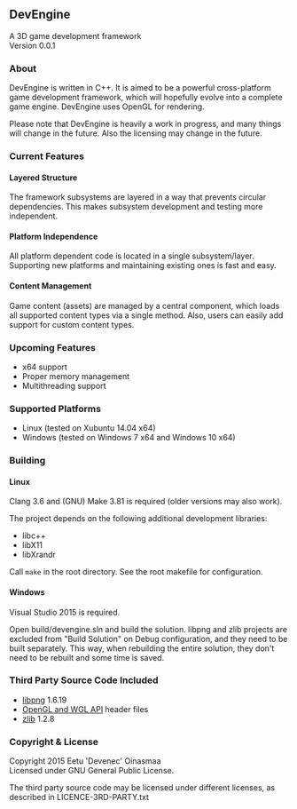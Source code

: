 ## DevEngine

A 3D game development framework  
Version 0.0.1


### About

DevEngine is written in C++. It is aimed to be a powerful cross-platform game
development framework, which will hopefully evolve into a complete game engine.
DevEngine uses OpenGL for rendering.

Please note that DevEngine is heavily a work in progress, and many things will
change in the future. Also the licensing may change in the future.


### Current Features

#### Layered Structure

The framework subsystems are layered in a way that prevents circular
dependencies. This makes subsystem development and testing more independent.

#### Platform Independence

All platform dependent code is located in a single subsystem/layer. Supporting
new platforms and maintaining existing ones is fast and easy.

#### Content Management

Game content (assets) are managed by a central component, which loads all
supported content types via a single method. Also, users can easily add support
for custom content types.


### Upcoming Features

- x64 support
- Proper memory management
- Multithreading support


### Supported Platforms

- Linux (tested on Xubuntu 14.04 x64)
- Windows (tested on Windows 7 x64 and Windows 10 x64)


### Building

#### Linux

Clang 3.6 and (GNU) Make 3.81 is required (older versions may also work).

The project depends on the following additional development libraries:
- libc++
- libX11
- libXrandr

Call ```make``` in the root directory. See the root makefile for configuration.

#### Windows

Visual Studio 2015 is required.

Open build/devengine.sln and build the solution. libpng and zlib projects are
excluded from "Build Solution" on Debug configuration, and they need to be
built separately. This way, when rebuilding the entire solution, they don't
need to be rebuilt and some time is saved.


### Third Party Source Code Included

- [libpng] 1.6.19
- [OpenGL and WGL API] header files
- [zlib] 1.2.8


### Copyright & License

Copyright 2015 Eetu 'Devenec' Oinasmaa  
Licensed under GNU General Public License.

The third party source code may be licensed under different licenses, as
described in LICENCE-3RD-PARTY.txt


[libpng]: http://www.libpng.org/pub/png/libpng.html
[OpenGL and WGL API]: https://www.opengl.org/registry/#headers
[zlib]: http://www.zlib.net/
